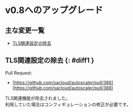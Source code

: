 # v0.8へのアップグレード

## 主な変更一覧

- [TLS関連設定の除去](#diff1)

## TLS関連設定の除去 {: #diff1 }

Pull Request:  

- [https://github.com/sacloud/autoscaler/pull/388](https://github.com/sacloud/autoscaler/pull/388)  

TLS関連機能が除去されました。  
利用していた場合はコンフィギュレーションの修正が必要です。  